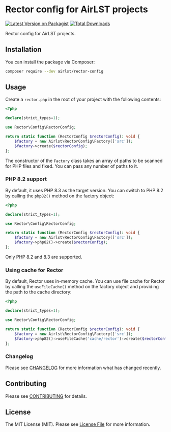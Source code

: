 # Rector config for AirLST projects

[![Latest Version on Packagist](https://img.shields.io/packagist/v/airlst/rector-config.svg?style=flat-square)](https://packagist.org/packages/airlst/rector-config)
[![Total Downloads](https://img.shields.io/packagist/dt/airlst/rector-config.svg?style=flat-square)](https://packagist.org/packages/airlst/rector-config)

Rector config for AirLST projects.

## Installation

You can install the package via Composer:

```bash
composer require --dev airlst/rector-config
```

## Usage

Create a `rector.php` in the root of your project with the following contents:

```php
<?php

declare(strict_types=1);

use Rector\Config\RectorConfig;

return static function (RectorConfig $rectorConfig): void {
    $factory = new Airlst\RectorConfig\Factory(['src']);
    $factory->create($rectorConfig);
};
```

The constructor of the `Factory` class takes an array of paths to be scanned for PHP files and fixed. You can pass any number of paths to it.

### PHP 8.2 support

By default, it uses PHP 8.3 as the target version. You can switch to PHP 8.2 by calling the `php82()` method on the factory object:

```php
<?php

declare(strict_types=1);

use Rector\Config\RectorConfig;

return static function (RectorConfig $rectorConfig): void {
    $factory = new Airlst\RectorConfig\Factory(['src']);
    $factory->php82()->create($rectorConfig);
};
```

Only PHP 8.2 and 8.3 are supported.

### Using cache for Rector

By default, Rector uses in-memory cache.
You can use file cache for Rector by calling the `useFileCache()` method on the factory object and providing the path to the cache directory:

```php
<?php

declare(strict_types=1);

use Rector\Config\RectorConfig;

return static function (RectorConfig $rectorConfig): void {
    $factory = new Airlst\RectorConfig\Factory(['src']);
    $factory->php82()->useFileCache('cache/rector')->create($rectorConfig);
};
```

### Changelog

Please see [CHANGELOG](CHANGELOG.md) for more information what has changed recently.

## Contributing

Please see [CONTRIBUTING](CONTRIBUTING.md) for details.

## License

The MIT License (MIT). Please see [License File](LICENSE.md) for more information.

